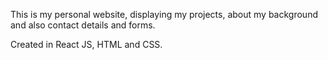 This is my personal website, displaying my projects, about my background and also contact details and forms.

Created in React JS, HTML and CSS. 